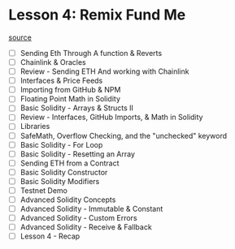 # Lesson 4: Remix Fund Me
[source](https://www.youtube.com/watch?v=gyMwXuJrbJQ&t=12715s&ab_channel=freeCodeCamp.org)
- [ ] Sending Eth Through A function & Reverts
- [ ] Chainlink & Oracles
- [ ] Review - Sending ETH And working with Chainlink
- [ ] Interfaces & Price Feeds
- [ ] Importing from GitHub & NPM
- [ ] Floating Point Math in Solidity
- [ ] Basic Solidity - Arrays & Structs II
- [ ] Review - Interfaces, GitHub Imports, & Math in Solidity
- [ ] Libraries
- [ ] SafeMath, Overflow Checking, and the "unchecked" keyword
- [ ] Basic Solidity - For Loop
- [ ] Basic Solidity - Resetting an Array
- [ ] Sending ETH from a Contract
- [ ] Basic Solidity Constructor
- [ ] Basic Solidity Modifiers
- [ ] Testnet Demo
- [ ] Advanced Solidity Concepts
- [ ] Advanced Solidity - Immutable & Constant
- [ ] Advanced Solidity - Custom Errors
- [ ] Advanced Solidity - Receive & Fallback
- [ ] Lesson 4 - Recap
